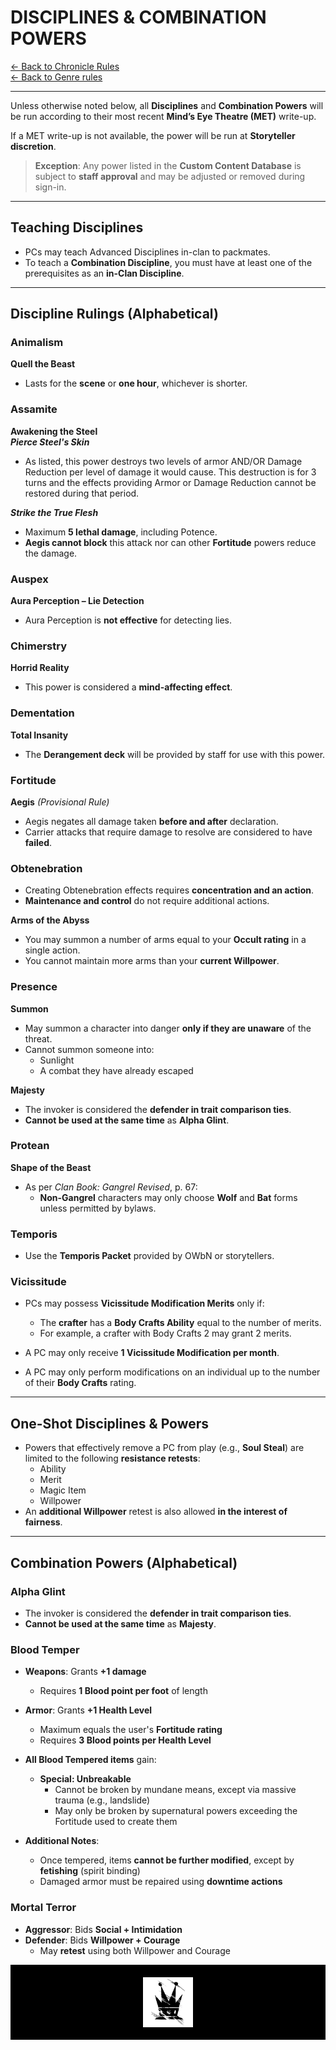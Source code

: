 # DISCIPLINES & COMBINATION POWERS

[← Back to Chronicle Rules](../README.md)  
[← Back to Genre rules](./README.md)

---

Unless otherwise noted below, all **Disciplines** and **Combination Powers** will be run according to their most recent **Mind’s Eye Theatre (MET)** write-up.

If a MET write-up is not available, the power will be run at **Storyteller discretion**.

> **Exception**: Any power listed in the **Custom Content Database** is subject to **staff approval** and may be adjusted or removed during sign-in.

---

## Teaching Disciplines

- PCs may teach Advanced Disciplines in-clan to packmates.
- To teach a **Combination Discipline**, you must have at least one of the prerequisites as an **in-Clan Discipline**.

---

## Discipline Rulings (Alphabetical)

### Animalism
**Quell the Beast**  
- Lasts for the **scene** or **one hour**, whichever is shorter.

### Assamite
**Awakening the Steel**  
***Pierce Steel's Skin***
- As listed, this power destroys two levels of armor AND/OR Damage Reduction per level of damage it would cause. This destruction is for 3 turns and the effects providing Armor or Damage Reduction cannot be restored during that period.  

***Strike the True Flesh***
- Maximum **5 lethal damage**, including Potence.  
- **Aegis cannot block** this attack nor can other **Fortitude** powers reduce the damage.

### Auspex
**Aura Perception – Lie Detection**  
- Aura Perception is **not effective** for detecting lies.

### Chimerstry
**Horrid Reality**  
- This power is considered a **mind-affecting effect**.

### Dementation
**Total Insanity**  
- The **Derangement deck** will be provided by staff for use with this power.

### Fortitude
**Aegis** *(Provisional Rule)*  
- Aegis negates all damage taken **before and after** declaration.  
- Carrier attacks that require damage to resolve are considered to have **failed**.

### Obtenebration
- Creating Obtenebration effects requires **concentration and an action**.  
- **Maintenance and control** do not require additional actions.

**Arms of the Abyss**  
- You may summon a number of arms equal to your **Occult rating** in a single action.  
- You cannot maintain more arms than your **current Willpower**.

### Presence
**Summon**  
- May summon a character into danger **only if they are unaware** of the threat.  
- Cannot summon someone into:
  - Sunlight
  - A combat they have already escaped

**Majesty**  
- The invoker is considered the **defender in trait comparison ties**.  
- **Cannot be used at the same time** as **Alpha Glint**.

### Protean
**Shape of the Beast**  
- As per *Clan Book: Gangrel Revised*, p. 67:  
  - **Non-Gangrel** characters may only choose **Wolf** and **Bat** forms unless permitted by bylaws.

### Temporis
- Use the **Temporis Packet** provided by OWbN or storytellers.

### Vicissitude
- PCs may possess **Vicissitude Modification Merits** only if:
  - The **crafter** has a **Body Crafts Ability** equal to the number of merits.
  - For example, a crafter with Body Crafts 2 may grant 2 merits.

- A PC may only receive **1 Vicissitude Modification per month**.
- A PC may only perform modifications on an individual up to the number of their **Body Crafts** rating.

---

## One-Shot Disciplines & Powers

- Powers that effectively remove a PC from play (e.g., **Soul Steal**) are limited to the following **resistance retests**:
  - Ability
  - Merit
  - Magic Item
  - Willpower  
- An **additional Willpower** retest is also allowed **in the interest of fairness**.

---

## Combination Powers (Alphabetical)

### Alpha Glint
- The invoker is considered the **defender in trait comparison ties**.  
- **Cannot be used at the same time** as **Majesty**.

### Blood Temper

- **Weapons**: Grants **+1 damage**  
  - Requires **1 Blood point per foot** of length

- **Armor**: Grants **+1 Health Level**  
  - Maximum equals the user's **Fortitude rating**  
  - Requires **3 Blood points per Health Level**

- **All Blood Tempered items** gain:
  - **Special: Unbreakable**
    - Cannot be broken by mundane means, except via massive trauma (e.g., landslide)
    - May only be broken by supernatural powers exceeding the Fortitude used to create them

- **Additional Notes**:
  - Once tempered, items **cannot be further modified**, except by **fetishing** (spirit binding)
  - Damaged armor must be repaired using **downtime actions**

### Mortal Terror

- **Aggressor**: Bids **Social + Intimidation**
- **Defender**: Bids **Willpower + Courage**
  - May **retest** using both Willpower and Courage

<p align="center" style="background-color: #000; padding: 20px;">
  <img src="https://raw.githubusercontent.com/mckn-larp/.github/main/profile/05-queen-glow.png" alt="Knoxville Crown Footer" width="80" style="margin: 0 20px; vertical-align: middle;" />
</p>
